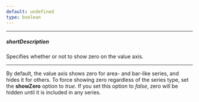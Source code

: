 ```yaml
---
default: undefined
type: boolean
---
```

---
##### shortDescription
Specifies whether or not to show zero on the value axis.

---
By default, the value axis shows zero for area- and bar-like series, and hides it for others. To force showing zero regardless of the series type, set the **showZero** option to *true*. If you set this option to *false*, zero will be hidden until it is included in any series.